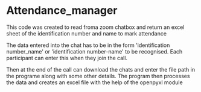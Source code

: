 # Attendance_manager
This code was created to read froma zoom chatbox and return an excel sheet of the identification number and name to mark attendance

The data entered into the chat has to be in the form 'identification number_name' or 'identification number-name' to be recognised. Each participant can enter this when they join the call.

Then at the end of the call can download the chats and enter the file path in the programe along with some other details. The program then processes the data and creates an excel file with the help of the openpyxl module
